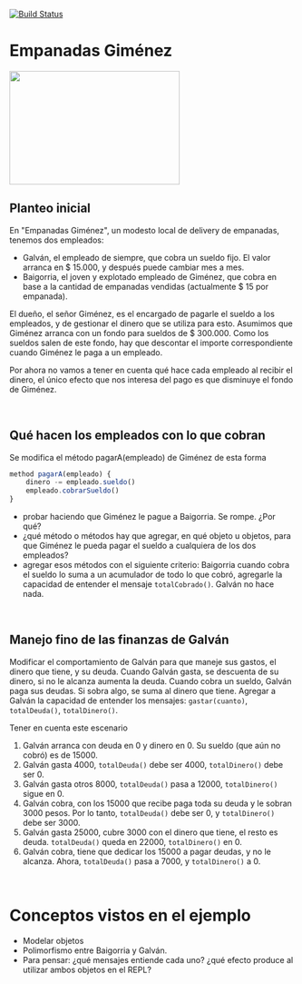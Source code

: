 
 
[![Build Status](https://travis-ci.org/wollok/polimorfismoEmpanadasGimenez.svg?branch=master)](https://travis-ci.org/wollok/polimorfismoEmpanadasGimenez)

# Empanadas Giménez

<img src="img/empanadasGimenez.png" height="200" width="300">

## Planteo inicial

En "Empanadas Giménez", un modesto local de delivery de empanadas, tenemos dos empleados:

* Galván, el empleado de siempre, que cobra un sueldo fijo. El valor arranca en $ 15.000,
 y después puede cambiar mes a mes.
* Baigorria, el joven y explotado empleado de Giménez, que cobra en base a la cantidad
 de empanadas vendidas (actualmente $ 15 por empanada).

El dueño, el señor Giménez, es el encargado de pagarle el sueldo a los empleados, y de
 gestionar el dinero que se utiliza para esto. Asumimos que Giménez arranca con un fondo
  para sueldos de $ 300.000. Como los sueldos salen de este fondo, hay que descontar el importe correspondiente cuando Giménez le paga a un empleado.

Por ahora no vamos a tener en cuenta qué hace cada empleado al recibir el dinero, el
 único efecto que nos interesa del pago es que disminuye el fondo de Giménez.


<br>

## Qué hacen los empleados con lo que cobran

Se modifica el método pagarA(empleado) de Giménez de esta forma

```javascript
method pagarA(empleado) {
    dinero -= empleado.sueldo()
    empleado.cobrarSueldo()
}
```
- probar haciendo que Giménez le pague a Baigorria. Se rompe. ¿Por qué?
- ¿qué método o métodos hay que agregar, en qué objeto u objetos, para que Giménez le
 pueda pagar el sueldo a cualquiera de los dos empleados?
- agregar esos métodos con el siguiente criterio: Baigorria cuando cobra el sueldo lo
 suma a un acumulador de todo lo que cobró, agregarle la capacidad de entender el mensaje
  `totalCobrado()`. Galván no hace nada.


<br>

## Manejo fino de las finanzas de Galván

Modificar el comportamiento de Galván para que maneje sus gastos, el dinero que tiene,
 y su deuda. Cuando Galván gasta, se descuenta de su dinero, si no le alcanza aumenta
  la deuda. Cuando cobra un sueldo, Galván paga sus deudas. Si sobra algo, se suma al
   dinero que tiene. Agregar a Galván la capacidad de entender los mensajes:
    `gastar(cuanto)`, `totalDeuda()`, `totalDinero()`.

Tener en cuenta este escenario
1. Galván arranca con deuda en 0 y dinero en 0. Su sueldo (que aún no cobró) es de 15000.
1. Galván gasta 4000, `totalDeuda()` debe ser 4000, `totalDinero()` debe ser 0.
1. Galván gasta otros 8000, `totalDeuda()` pasa a 12000, `totalDinero()` sigue en 0.
1. Galván cobra, con los 15000 que recibe paga toda su deuda y le sobran 3000 pesos.
 Por lo tanto, `totalDeuda()` debe ser 0, y `totalDinero()` debe ser 3000.
1. Galván gasta 25000, cubre 3000 con el dinero que tiene, el resto es deuda.
 `totalDeuda()` queda en 22000, `totalDinero()` en 0.
1. Galván cobra, tiene que dedicar los 15000 a pagar deudas, y no le alcanza. Ahora,
 `totalDeuda()` pasa a 7000, y `totalDinero()` a 0.


<br>

# Conceptos vistos en el ejemplo

* Modelar objetos
* Polimorfismo entre Baigorria y Galván.
 * Para pensar: ¿qué mensajes entiende cada uno? ¿qué efecto produce al utilizar ambos
  objetos en el REPL?

